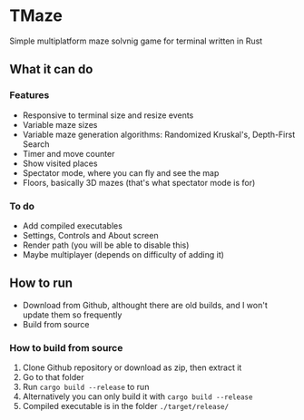 # TMaze

Simple multiplatform maze solvnig game for terminal written in Rust

## What it can do

### Features

- Responsive to terminal size and resize events
- Variable maze sizes
- Variable maze generation algorithms: Randomized Kruskal's, Depth-First Search
- Timer and move counter
- Show visited places
- Spectator mode, where you can fly and see the map
- Floors, basically 3D mazes (that's what spectator mode is for)

### To do

- Add compiled executables
- Settings, Controls and About screen
- Render path (you will be able to disable this)
- Maybe multiplayer (depends on difficulty of adding it)

## How to run

- Download from Github, althought there are old builds, and I won't update them so frequently
- Build from source

### How to build from source

1. Clone Github repository or download as zip, then extract it
2. Go to that folder
3. Run `cargo build --release` to run
4. Alternatively you can only build it with `cargo build --release`
5. Compiled executable is in the folder `./target/release/`
